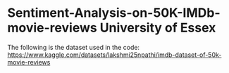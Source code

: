 # Sentiment-Analysis-on-50K-IMDb-movie-reviews University of Essex

The following is the dataset used in the code:
https://www.kaggle.com/datasets/lakshmi25npathi/imdb-dataset-of-50k-movie-reviews
